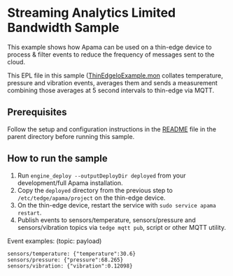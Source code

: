 # Streaming Analytics Limited Bandwidth Sample

This example shows how Apama can be used on a thin-edge device to process &
filter events to reduce the frequency of messages sent to the cloud.

This EPL file in this sample
([ThinEdgeIoExample.mon](monitors/ThinEdgeIoExample.mon) collates temperature,
pressure and vibration events, averages them and sends a measurement combining
those averages at 5 second intervals to thin-edge via MQTT.

## Prerequisites
Follow the setup and configuration instructions in the [README](../README.md)
file in the parent directory before running this sample.

## How to run the sample
1. Run `engine_deploy --outputDeployDir deployed` from your development/full
Apama installation.
2. Copy the `deployed` directory from the previous step to
`/etc/tedge/apama/project` on the thin-edge device.
3. On the thin-edge device, restart the service with `sudo service apama
restart`.
4. Publish events to sensors/temperature, sensors/pressure and
sensors/vibration topics via `tedge mqtt pub`, script or other MQTT
utility.

Event examples: (topic: payload)
```
sensors/temperature: {"temperature":30.6}
sensors/pressure: {"pressure":68.265}
sensors/vibration: {"vibration":0.12098}
```
